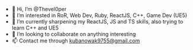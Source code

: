 - 👋 Hi, I’m @Thevel0per
- 👀 I’m interested in RoR, Web Dev, Ruby, ReactJS, C++, Game Dev (UE5)
- 🌱 I’m currently sharpening my ReactJS, JS and TS skills, also trying to learn C++ and UE5
- 💞️ I’m looking to collaborate on anything interesting
- 📫 Contact me through kubanowak9755@gmail.com

<!---
Thevel0per/Thevel0per is a ✨ special ✨ repository because its `README.md` (this file) appears on your GitHub profile.
You can click the Preview link to take a look at your changes.
--->
